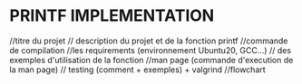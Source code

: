 # **PRINTF IMPLEMENTATION**

//titre du projet
// description du projet et de la fonction printf
//commande de compilation
//les requirements (environnement Ubuntu20, GCC...)
// des exemples d'utilisation de la fonction
//man page (commande d'execution de la man page)
// testing (comment + exemples) + valgrind
//flowchart